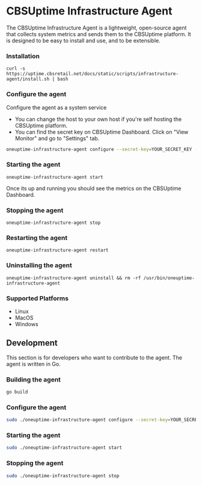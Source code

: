 # CBSUptime Infrastructure Agent

The CBSUptime Infrastructure Agent is a lightweight, open-source agent that collects system metrics and sends them to the CBSUptime platform. It is designed to be easy to install and use, and to be extensible.

### Installation

```
curl -s https://uptime.cbsretail.net/docs/static/scripts/infrastructure-agent/install.sh | bash
```

### Configure the agent

Configure the agent as a system service
- You can change the host to your own host if you're self hosting the CBSUptime platform.
- You can find the secret key on CBSUptime Dashboard. Click on "View Monitor" and go to "Settings" tab.

```bash
oneuptime-infrastructure-agent configure --secret-key=YOUR_SECRET_KEY --oneuptime-url=https://uptime.cbsretail.net
```

### Starting the agent

```
oneuptime-infrastructure-agent start
```

Once its up and running you should see the metrics on the CBSUptime Dashboard.

### Stopping the agent

```
oneuptime-infrastructure-agent stop
```

### Restarting the agent

```
oneuptime-infrastructure-agent restart
```

### Uninstalling the agent

```
oneuptime-infrastructure-agent uninstall && rm -rf /usr/bin/oneuptime-infrastructure-agent
```

### Supported Platforms

- Linux
- MacOS
- Windows

## Development

This section is for developers who want to contribute to the agent. The agent is written in Go.

### Building the agent

```bash
go build
```

### Configure the agent

```bash
sudo ./oneuptime-infrastructure-agent configure --secret-key=YOUR_SECRET_KEY --oneuptime-url=https://localhost
```

### Starting the agent

```bash
sudo ./oneuptime-infrastructure-agent start
```

### Stopping the agent

```bash
sudo ./oneuptime-infrastructure-agent stop
```
